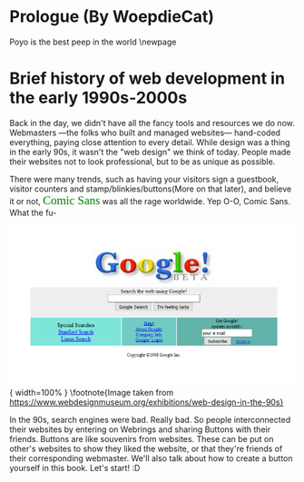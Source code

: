 # Prologue (By WoepdieCat)
Poyo is the best peep in the world
\newpage

# Brief history of web development in the early 1990s-2000s
Back in the day, we didn't have all the fancy tools and resources we do now. Webmasters —the folks who built and managed websites— hand-coded everything, paying close attention to every detail. While design was a thing in the early 90s, it wasn't the "web design" we think of today. People made their websites not to look professional, but to be as unique as possible. 

There were many trends, such as having your visitors sign a guestbook, visitor counters and stamp/blinkies/buttons(More on that later), and believe it or not, <span style="color: green; font-family: 'Comic Sans', cursive; font-size: 1.5em;">Comic Sans</span> was all the rage worldwide.
Yep O-O, Comic Sans. What the fu-

![This is how google looked in 1998](images/google-1998.png){ width=100% }
\footnote{Image taken from https://www.webdesignmuseum.org/exhibitions/web-design-in-the-90s}

In the 90s, search engines were bad. Really bad. So people interconnected their websites by entering on Webrings and sharing Buttons with their friends. Buttons are like souvenirs from websites. These can be put on other's websites to show they liked the website, or that they're friends of their corresponding webmaster. We'll also talk about how to create a button yourself in this book. Let's start! :D